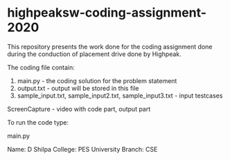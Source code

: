 # highpeaksw-coding-assignment-2020

This repository presents the work done for the coding assignment done during the conduction of placement drive done by Highpeak.

The coding file contain:

1. main.py - the coding solution for the problem statement
2. output.txt - output will be stored in this file
3. sample_input.txt, sample_input2.txt, sample_input3.txt - input testcases

ScreenCapture - video with code part, output part

To run the code type:

main.py


Name: D Shilpa
College: PES University 
Branch: CSE
